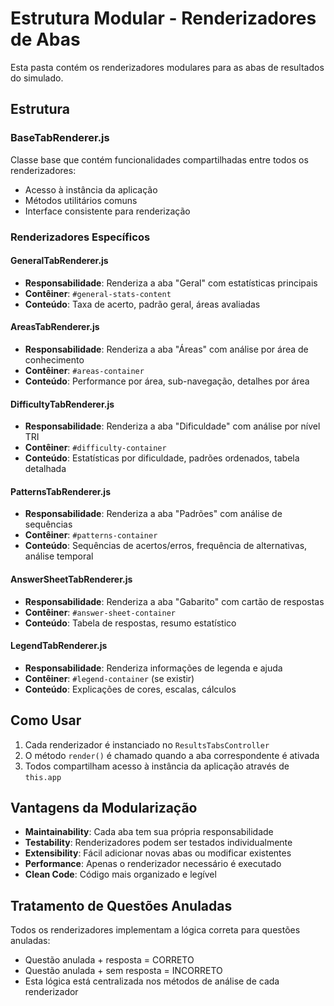 # Estrutura Modular - Renderizadores de Abas

Esta pasta contém os renderizadores modulares para as abas de resultados do simulado.

## Estrutura

### BaseTabRenderer.js

Classe base que contém funcionalidades compartilhadas entre todos os renderizadores:

- Acesso à instância da aplicação
- Métodos utilitários comuns
- Interface consistente para renderização

### Renderizadores Específicos

#### GeneralTabRenderer.js

- **Responsabilidade**: Renderiza a aba "Geral" com estatísticas principais
- **Contêiner**: `#general-stats-content`
- **Conteúdo**: Taxa de acerto, padrão geral, áreas avaliadas

#### AreasTabRenderer.js

- **Responsabilidade**: Renderiza a aba "Áreas" com análise por área de conhecimento
- **Contêiner**: `#areas-container`
- **Conteúdo**: Performance por área, sub-navegação, detalhes por área

#### DifficultyTabRenderer.js

- **Responsabilidade**: Renderiza a aba "Dificuldade" com análise por nível TRI
- **Contêiner**: `#difficulty-container`
- **Conteúdo**: Estatísticas por dificuldade, padrões ordenados, tabela detalhada

#### PatternsTabRenderer.js

- **Responsabilidade**: Renderiza a aba "Padrões" com análise de sequências
- **Contêiner**: `#patterns-container`
- **Conteúdo**: Sequências de acertos/erros, frequência de alternativas, análise temporal

#### AnswerSheetTabRenderer.js

- **Responsabilidade**: Renderiza a aba "Gabarito" com cartão de respostas
- **Contêiner**: `#answer-sheet-container`
- **Conteúdo**: Tabela de respostas, resumo estatístico

#### LegendTabRenderer.js

- **Responsabilidade**: Renderiza informações de legenda e ajuda
- **Contêiner**: `#legend-container` (se existir)
- **Conteúdo**: Explicações de cores, escalas, cálculos

## Como Usar

1. Cada renderizador é instanciado no `ResultsTabsController`
2. O método `render()` é chamado quando a aba correspondente é ativada
3. Todos compartilham acesso à instância da aplicação através de `this.app`

## Vantagens da Modularização

- **Maintainability**: Cada aba tem sua própria responsabilidade
- **Testability**: Renderizadores podem ser testados individualmente
- **Extensibility**: Fácil adicionar novas abas ou modificar existentes
- **Performance**: Apenas o renderizador necessário é executado
- **Clean Code**: Código mais organizado e legível

## Tratamento de Questões Anuladas

Todos os renderizadores implementam a lógica correta para questões anuladas:

- Questão anulada + resposta = CORRETO
- Questão anulada + sem resposta = INCORRETO
- Esta lógica está centralizada nos métodos de análise de cada renderizador
